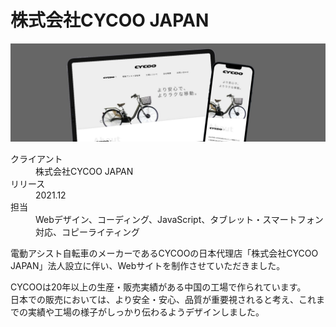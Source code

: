 # 株式会社CYCOO JAPAN

<picture>
  <source srcset="/images/works/img_works_cycoo_main_sp.jpg" media=(max-width:767px)>
  <img src="/images/works/img_works_cycoo_main_pc.jpg" alt="株式会社CYCOO JAPAN">
</picture>

<dl class="work__details">
  <div class="workDetailsBlock">
    <dt>クライアント</dt>
    <dd>株式会社CYCOO JAPAN</dd>
  </div>
  <div class="workDetailsBlock">
    <dt>リリース</dt>
    <dd>2021.12</dd>
  </div>
  <div class="workDetailsBlock">
    <dt>担当</dt>
    <dd>Webデザイン、コーディング、JavaScript、タブレット・スマートフォン対応、コピーライティング</dd>
  </div>
</dl>

<div class="work__container">
  <div class="workDesc">
    <p>電動アシスト自転車のメーカーであるCYCOOの日本代理店「株式会社CYCOO JAPAN」法人設立に伴い、Webサイトを制作させていただきました。</p>
    <p>
      CYCOOは20年以上の生産・販売実績がある中国の工場で作られています。<br>
      日本での販売においては、より安全・安心、品質が重要視されると考え、これまでの実績や工場の様子がしっかり伝わるようデザインしました。
    </p>
  </div>
</div>
